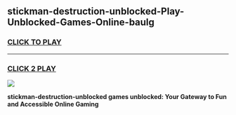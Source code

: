 
## stickman-destruction-unblocked-Play-Unblocked-Games-Online-baulg
<h3>
<a href="https://premium76.site?title=stickman-destruction-unblocked&ref=25A">CLICK TO PLAY</a></h3>
<hr>

<h3>
<a href="https://premium76.site?title=stickman-destruction-unblocked&ref=25A">CLICK 2 PLAY</a>
  
</h3>

<a href="https://premium76.site?title=stickman-destruction-unblocked&ref=25A"><img src="https://clearcache.store/games.png"></a>


**stickman-destruction-unblocked games unblocked: Your Gateway to Fun and Accessible Online Gaming**
